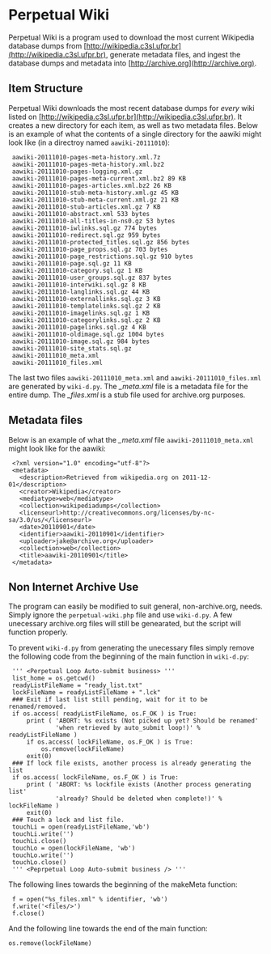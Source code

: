 # Perpetual Wiki

Perpetual Wiki is a program used to download the most current Wikipedia 
database dumps from [http://wikipedia.c3sl.ufpr.br](http://wikipedia.c3sl.ufpr.br),
generate metadata files, and ingest the database dumps and metadata into
[http://archive.org](http://archive.org).    


## Item Structure

Perpetual Wiki downloads the most recent database dumps for *every* wiki listed
on [http://wikipedia.c3sl.ufpr.br](http://wikipedia.c3sl.ufpr.br). It creates a 
new directory for each item, as well as two metadata files. Below is an example
of what the contents of a single directory for the aawiki might look like (in a
directroy named `aawiki-20111010`):

     aawiki-20111010-pages-meta-history.xml.7z
     aawiki-20111010-pages-meta-history.xml.bz2
     aawiki-20111010-pages-logging.xml.gz
     aawiki-20111010-pages-meta-current.xml.bz2 89 KB
     aawiki-20111010-pages-articles.xml.bz2 26 KB
     aawiki-20111010-stub-meta-history.xml.gz 45 KB
     aawiki-20111010-stub-meta-current.xml.gz 21 KB
     aawiki-20111010-stub-articles.xml.gz 7 KB
     aawiki-20111010-abstract.xml 533 bytes
     aawiki-20111010-all-titles-in-ns0.gz 53 bytes
     aawiki-20111010-iwlinks.sql.gz 774 bytes
     aawiki-20111010-redirect.sql.gz 959 bytes
     aawiki-20111010-protected_titles.sql.gz 856 bytes
     aawiki-20111010-page_props.sql.gz 703 bytes
     aawiki-20111010-page_restrictions.sql.gz 910 bytes
     aawiki-20111010-page.sql.gz 11 KB
     aawiki-20111010-category.sql.gz 1 KB
     aawiki-20111010-user_groups.sql.gz 837 bytes
     aawiki-20111010-interwiki.sql.gz 8 KB
     aawiki-20111010-langlinks.sql.gz 44 KB
     aawiki-20111010-externallinks.sql.gz 3 KB
     aawiki-20111010-templatelinks.sql.gz 2 KB
     aawiki-20111010-imagelinks.sql.gz 1 KB
     aawiki-20111010-categorylinks.sql.gz 2 KB
     aawiki-20111010-pagelinks.sql.gz 4 KB
     aawiki-20111010-oldimage.sql.gz 1004 bytes
     aawiki-20111010-image.sql.gz 984 bytes
     aawiki-20111010-site_stats.sql.gz
     aawiki-20111010_meta.xml
     aawiki-20111010_files.xml

The last two files `aawiki-20111010_meta.xml` and `aawiki-20111010_files.xml` are
generated by `wiki-d.py`. The *_meta.xml* file is a metadata file for the entire
dump. The *_files.xml* is a stub file used for archive.org purposes.


## Metadata files

Below is an example of what the *_meta.xml* file `aawiki-20111010_meta.xml` might
look like for the aawiki:

     <?xml version="1.0" encoding="utf-8"?>
     <metadata>
       <description>Retrieved from wikipedia.org on 2011-12-01</description>
       <creator>Wikipedia</creator>
       <mediatype>web</mediatype>
       <collection>wikipediadumps</collection>
       <licenseurl>http://creativecommons.org/licenses/by-nc-sa/3.0/us/</licenseurl>
       <date>20110901</date>
       <identifier>aawiki-20110901</identifier>
       <uploader>jake@archive.org</uploader>
       <collection>web</collection>
       <title>aawiki-20110901</title>
     </metadata>


## Non Internet Archive Use

The program can easily be modified to suit general, non-archive.org, needs. 
Simply ignore the `perpetual-wiki.php` file and use `wiki-d.py`. A few unecessary 
archive.org files will still be genearated, but the script will function properly.    

To prevent `wiki-d.py` from generating the unecessary files simply remove
the following code from the beginning of the main function in `wiki-d.py`:

     ''' <Perpetual Loop Auto-submit business> '''
     list_home = os.getcwd()
     readyListFileName = "ready_list.txt"
     lockFileName = readyListFileName + ".lck"
     ### Exit if last list still pending, wait for it to be renamed/removed.
     if os.access( readyListFileName, os.F_OK ) is True:
         print ( 'ABORT: %s exists (Not picked up yet? Should be renamed'
                 'when retrieved by auto_submit loop!)' % readyListFileName )
         if os.access( lockFileName, os.F_OK ) is True:
             os.remove(lockFileName)
         exit(0)
     ### If lock file exists, another process is already generating the list
     if os.access( lockFileName, os.F_OK ) is True:
         print ( 'ABORT: %s lockfile exists (Another process generating list'
                 'already? Should be deleted when complete!)' % lockFileName )
         exit(0)
     ### Touch a lock and list file.
     touchLi = open(readyListFileName,'wb')
     touchLi.write('')
     touchLi.close()
     touchLo = open(lockFileName, 'wb')
     touchLo.write('')
     touchLo.close()
     ''' <Peprpetual Loop Auto-submit business /> '''

The following lines towards the beginning of the makeMeta function:

     f = open("%s_files.xml" % identifier, 'wb')
     f.write('<files/>')
     f.close()

And the following line towards the end of the main function:

    os.remove(lockFileName)

